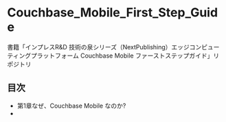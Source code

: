 # Couchbase_Mobile_First_Step_Guide

書籍「インプレスR&D 技術の泉シリーズ（NextPublishing）エッジコンピューティングプラットフォーム Couchbase Mobile ファーストステップガイド」リポジトリ

## 目次

- 第1章なぜ、Couchbase Mobile なのか?
- 

